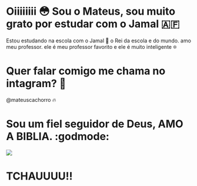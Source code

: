 # Oiiiiiiii 😳 Sou o Mateus, sou muito grato por estudar com o Jamal 🇦🇫

Estou estudando na escola com o Jamal 🦸 o Rei da escola e do mundo. amo meu professor.
ele é meu professor favorito e ele é muito inteligente 🔯

# Quer falar comigo me chama no intagram? 🥇
@mateuscachorro 🔥


# Sou um fiel seguidor de Deus, AMO A BIBLIA. :godmode:
![](https://media.tenor.com/olbqwdnrxWgAAAAi/god-jesus.gif) 

# TCHAUUUU!!
